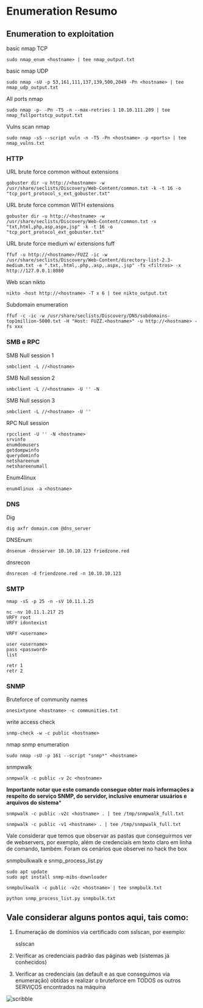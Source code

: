 Enumeration Resumo
========================

## Enumeration to exploitation

basic nmap TCP

    sudo nmap_enum <hostname> | tee nmap_output.txt

basic nmap UDP
    
    sudo nmap -sU -p 53,161,111,137,139,500,2049 -Pn <hostname> | tee nmap_udp_output.txt

All ports nmap

    sudo nmap -p- -Pn -T5 -n --max-retries 1 10.10.111.209 | tee nmap_fullportstcp_output.txt

Vulns scan nmap

    sudo nmap -sS --script vuln -n -T5 -Pn <hostname> -p <ports> | tee nmap_vulns.txt

### HTTP 

URL brute force common without extensions

    gobuster dir -u http://<hostname> -w /usr/share/seclists/Discovery/Web-Content/common.txt -k -t 16 -o "tcp_port_protocol_s_ext_gobuster.txt"

URL brute force common WITH extensions

    gobuster dir -u http://<hostname> -w /usr/share/seclists/Discovery/Web-Content/common.txt -x "txt,html,php,asp,aspx,jsp" -k -t 16 -o "tcp_port_protocol_ext_gobuster.txt"
    

URL brute force medium w/ extensions fuff

    ffuf -u http://<hostname>/FUZZ -ic -w /usr/share/seclists/Discovery/Web-Content/directory-list-2.3-medium.txt -e ".txt,.html,.php,.asp,.aspx,.jsp" -fs <filtros> -x http://127.0.0.1:8080

Web scan nikto

    nikto -host http://<hostname> -T x 6 | tee nikto_output.txt

Subdomain enumeration

    ffuf -c -ic -w /usr/share/seclists/Discovery/DNS/subdomains-top1million-5000.txt -H "Host: FUZZ.<hostname>" -u http://<hostname> -fs xxx



### SMB e RPC

SMB Null session 1

    smbclient -L //<hostname>

SMB Null session 2
    
    smbclient -L //<hostname> -U '' -N

SMB Null session 3
    
    smbclient -L //<hostname> -U ''

RPC Null session
    
    rpcclient -U '' -N <hostname>
    srvinfo
    enumdomusers
    getdompwinfo
    querydominfo
    netshareenum
    netshareenumall

Enum4linux
    
    enum4linux -a <hostname>

### DNS
Dig
    
    dig axfr domain.com @dns_server

DNSEnum
    
    dnsenum -dnsserver 10.10.10.123 friedzone.red

dnsrecon
    
    dnsrecon -d friendzone.red -n 10.10.10.123
    
### SMTP

    nmap -sS -p 25 -n -sV 10.11.1.25
    
    nc -nv 10.11.1.217 25
    VRFY root
    VRFY idontexist
    
    VRFY <username>
    
    user <username>
    pass <password>
    list
    
    retr 1
    retr 2
    

### SNMP

Bruteforce of community names

    onesixtyone <hostname> -c communities.txt

write access check

    snmp-check -w -c public <hostname>

nmap snmp enumeration
    
    sudo nmap -sU -p 161 --script "snmp*" <hostname>

snmpwalk
    
    snmpwalk -c public -v 2c <hostname>

**Importante notar que este comando consegue obter mais informações a respeito do serviço SNMP, do servidor, inclusive enumerar usuários e arquivos do sistema***

    snmpwalk -c public -v2c <hostname> . | tee /tmp/snmpwalk_full.txt

    snmpwalk -c public -v1 <hostname> . | tee /tmp/snmpwalk_full.txt

Vale considerar que temos que observar as pastas que conseguirmos ver de webservers, por exemplo, além de credenciais em texto claro em linha de comando, também. Foram os cenários que observei no hack the box

snmpbulkwalk e snmp_process_list.py

    sudo apt update
    sudo apt install snmp-mibs-downloader

    snmpbulkwalk -c public -v2c <hostname> | tee snmpbulk.txt

    python snmp_process_list.py snmpbulk.txt

## Vale considerar alguns pontos aqui, tais como:

1) Enumeração de domínios via certificado com sslscan, por exemplo:

    sslscan <hostname>

2) Verificar as credenciais padrão das páginas web (sistemas já conhecidos)
3) Verificar as credenciais (as default e as que conseguimos via enumeração) obtidas e realizar o bruteforce em TODOS os outros SERVIÇOS encontrados na máquina


![scribble](../../media/Enumeration-Exploitation.drawio.png)
